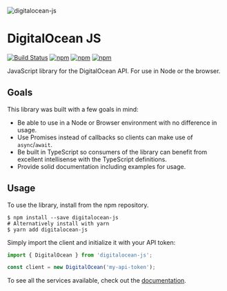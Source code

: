 ![digitalocean-js](https://user-images.githubusercontent.com/5883616/126348407-dd1e694d-64a9-402e-b8df-f59e67686014.png)


# DigitalOcean JS

[![Build Status](https://travis-ci.org/johnbwoodruff/digitalocean-js.svg?branch=master)](https://travis-ci.org/johnbwoodruff/digitalocean-js) [![npm](https://img.shields.io/npm/dm/digitalocean-js.svg)](https://www.npmjs.com/package/digitalocean-js) [![npm](https://img.shields.io/npm/dt/digitalocean-js.svg)](https://www.npmjs.com/package/digitalocean-js) [![npm](https://img.shields.io/npm/v/digitalocean-js.svg)](https://www.npmjs.com/package/digitalocean-js)

JavaScript library for the DigitalOcean API. For use in Node or the browser.

## Goals

This library was built with a few goals in mind:

- Be able to use in a Node or Browser environment with no difference in usage.
- Use Promises instead of callbacks so clients can make use of `async`/`await`.
- Be built in TypeScript so consumers of the library can benefit from excellent intellisense with the TypeScript definitions.
- Provide solid documentation including examples for usage.

## Usage

To use the library, install from the npm repository.

```shell
$ npm install --save digitalocean-js
# Alternatively install with yarn
$ yarn add digitalocean-js
```

Simply import the client and initialize it with your API token:

```js
import { DigitalOcean } from 'digitalocean-js';

const client = new DigitalOcean('my-api-token');
```

To see all the services available, check out the [documentation](https://johnbwoodruff.github.io/digitalocean-js/).
